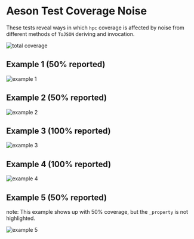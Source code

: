 # Aeson Test Coverage Noise

These tests reveal ways in which `hpc` coverage is affected by noise from
different methods of `ToJSON` deriving and invocation.

![total coverage](images/total-coverage.png)

## Example 1 (50% reported)

![example 1](images/example1.png)

## Example 2 (50% reported)

![example 2](images/example2.png)

## Example 3 (100% reported)

![example 3](images/example3.png)

## Example 4 (100% reported)

![example 4](images/example4.png)

## Example 5 (50% reported)

note: This example shows up with 50% coverage, but the `_property` is not highlighted.

![example 5](images/example5.png)
